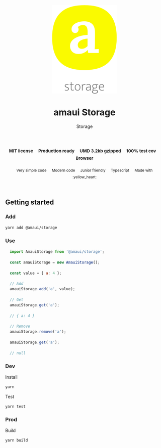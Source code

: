 
</br>
</br>

<p align='center'>
  <a target='_blank' rel='noopener noreferrer' href='#'>
    <img src='utils/images/logo.svg' alt='amaui logo' />
  </a>
</p>

<h1 align='center'>amaui Storage</h1>

<p align='center'>
  Storage
</p>

<br />

<h3 align='center'>
  <sub>MIT license&nbsp;&nbsp;&nbsp;&nbsp;</sub>
  <sub>Production ready&nbsp;&nbsp;&nbsp;&nbsp;</sub>
  <sub>UMD 3.2kb gzipped&nbsp;&nbsp;&nbsp;&nbsp;</sub>
  <sub>100% test cov&nbsp;&nbsp;&nbsp;&nbsp;</sub>
  <sub>Browser</sub>
</h3>

<p align='center'>
    <sub>Very simple code&nbsp;&nbsp;&nbsp;&nbsp;</sub>
    <sub>Modern code&nbsp;&nbsp;&nbsp;&nbsp;</sub>
    <sub>Junior friendly&nbsp;&nbsp;&nbsp;&nbsp;</sub>
    <sub>Typescript&nbsp;&nbsp;&nbsp;&nbsp;</sub>
    <sub>Made with :yellow_heart:</sub>
</p>

<br />

## Getting started

### Add

```sh
yarn add @amaui/storage
```

### Use

```javascript
  import AmauiStorage from '@amaui/storage';

  const amauiStorage = new AmauiStorage();

  const value = { a: 4 };

  // Add
  amauiStorage.add('a', value);

  // Get
  amauiStorage.get('a');

  // { a: 4 }

  // Remove
  amauiStorage.remove('a');

  amauiStorage.get('a');

  // null
```

### Dev

Install

```sh
yarn
```

Test

```sh
yarn test
```

### Prod

Build

```sh
yarn build
```
